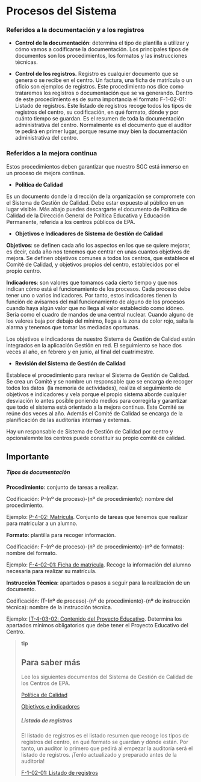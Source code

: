 
# Procesos del Sistema

### Referidos a la documentación y a los registros

- **Control de la documentación**: determina el tipo de plantilla a utilizar y cómo vamos a codificarse la documentación. Los principales tipos de documentos son los procedimientos, los formatos y las instrucciones técnicas.

- **Control de los registros.** Registro es cualquier documento que se genera o se recibe en el centro. Un factura, una ficha de matrícula o un oficio son ejemplos de registros. Este procedimiento nos dice como trataremos los registros o documentación que se va generando. Dentro de este procedimiento es de suma importancia el formato F-1-02-01: Listado de registros. Este listado de registros recoge todos los tipos de registros del centro, su codificación, en qué formato, dónde y por cuánto tiempo se guardan. Es el resumen de toda la documentación administrativa del centro. Normalmente es el documento que el auditor te pedirá en primer lugar, porque resume muy bien la documentación administrativa del centro.

### Referidos a la mejora continua

Estos procedimientos deben garantizar que nuestro SGC está inmerso en un proceso de mejora continua.

- **Política de Calidad**

Es un documento donde la dirección de la organización se compromete con el Sistema de Gestión de Calidad. Debe estar expuesto al público en un lugar visible. Más abajo puedes descargarte el documento de Política de Calidad de la Dirección General de Política Educativa y Educación Permanente, referida a los centros públicos de EPA.

- **Objetivos e Indicadores de Sistema de Gestión de Calidad**

**Objetivos**: se definen cada año los aspectos en los que se quiere mejorar, es decir, cada año nos tenemos que centrar en unas cuantos objetivos de mejora. Se definen objetivos comunes a todos los centros, que establece el Comité de Calidad, y objetivos propios del centro, establecidos por el propio centro.

**Indicadores**: son valores que tomamos cada cierto tiempo y que nos indican cómo está el funcionamiento de los procesos. Cada proceso debe tener uno o varios indicadores. Por tanto, estos indicadores tienen la función de avisarnos del mal funcionamiento de alguno de los procesos cuando haya algún valor que no llega al valor establecido como idóneo. Sería como el cuadro de mandos de una central nuclear. Cuando alguno de los valores baja por debajo del mínimo, llega a la zona de color rojo, salta la alarma y tenemos que tomar las mediadas oportunas.

Los objetivos e indicadores de nuestro Sistema de Gestión de Calidad están integrados en la aplicación Gestión en red. El seguimiento se hace dos veces al año, en febrero y en junio, al final del cuatrimestre.

- **Revisión del Sistema de Gestión de Calidad**

Establece el procedimiento para revisar el Sistema de Gestión de Calidad. Se crea un Comité y se nombre un responsable que se encarga de recoger todos los datos  (la memoria de actividades), realiza el seguimiento de objetivos e indicadores y vela porque el propio sistema aborde cualquier desviación lo antes posible poniendo medios para corregirla y garantizar que todo el sistema está orientado a la mejora continua. Este Comité se reúne dos veces al año. Además el Comité de Calidad se encarga de la planificación de las auditorías internas y externas.

Hay un responsable de Sistema de Gestión de Calidad por centro y opcionalemnte los centros puede constituir su propio comité de calidad.

## Importante

##### Tipos de documentación

**Procedimiento**: conjunto de tareas a realizar.

Codificación: P-(nº de proceso)-(nº de procedimiento): nombre del procedimiento.

Ejemplo: [P-4-02: Matrícula](http://aularagon.catedu.es/materialesaularagon2013/fepa/zips/Modulo_8/P-4-02.doc). Conjunto de tareas que tenemos que realizar para matricular a un alumno.

**Formato**: plantilla para recoger información.

Codificación: F-(nº de proceso)-(nº de procedimiento)-(nº de formato): nombre del formato.

Ejemplo: [F-4-02-01: Ficha de matrícula](http://aularagon.catedu.es/materialesaularagon2013/fepa/zips/Modulo_8/F-4-02-01.doc). Recoge la información del alumno necesaria para realizar su matrícula.

**Instrucción Técnica**: apartados o pasos a seguir para la realización de un documento.

Codificación: IT-(nº de proceso)-(nº de procedimiento)-(nº de instrucción técnica): nombre de la instrucción técnica.

Ejemplo: [IT-4-03-02: Contenido del Proyecto Educativo](http://aularagon.catedu.es/materialesaularagon2013/fepa/zips/Modulo_8/IT-4-03-02.doc). Determina los apartados mínimos obligatorios que debe tener el Proyecto Educativo del Centro.

>**tip**
>## Para saber más
>
>Lee los siguientes documentos del Sistema de Gestión de Calidad de los Centros de EPA.
>
>[Política de Calidad](http://aularagon.catedu.es/materialesaularagon2013/fepa/zips/Modulo_8/PC.pdf)
>
>[Objetivos e indicadores](http://aularagon.catedu.es/materialesaularagon2013/fepa/zips/Modulo_8/ejemplo_objetivos_indicadores.doc)
>
>##### Listado de registros
>
>El listado de registros es el listado resumen que recoge los tipos de registros del centro, en qué formato se guardan y dónde están. Por tanto, un auditor lo primero que pedirá al empezar la auditoría será el listado de registros. ¡Tenlo actualizado y preparado antes de la auditoría!
>
>[F-1-02-01: Listado de registros](http://aularagon.catedu.es/materialesaularagon2013/fepa/zips/Modulo_8/F-1-02-01_listado_registors.doc)

 
